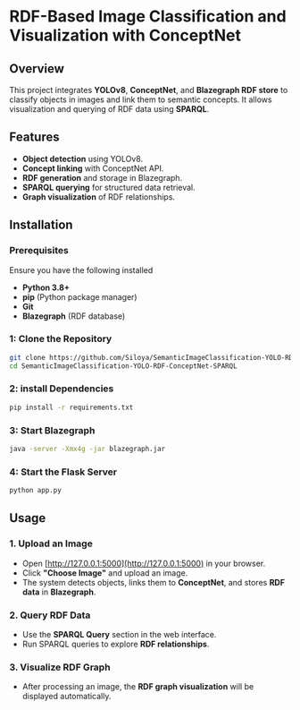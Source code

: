 # RDF-Based Image Classification and Visualization with ConceptNet

## Overview
This project integrates **YOLOv8**, **ConceptNet**, and **Blazegraph RDF store** to classify objects in images and link them to semantic concepts. It allows visualization and querying of RDF data using **SPARQL**.

## Features
- **Object detection** using YOLOv8.
- **Concept linking** with ConceptNet API.
- **RDF generation** and storage in Blazegraph.
- **SPARQL querying** for structured data retrieval.
- **Graph visualization** of RDF relationships.

## Installation

### Prerequisites
Ensure you have the following installed
- **Python 3.8+**
- **pip** (Python package manager)
- **Git**
- **Blazegraph** (RDF database)

### 1: Clone the Repository
```sh
git clone https://github.com/Siloya/SemanticImageClassification-YOLO-RDF-ConceptNet-SPARQL.git
cd SemanticImageClassification-YOLO-RDF-ConceptNet-SPARQL
```
### 2: install Dependencies
```sh
pip install -r requirements.txt
```
### 3: Start Blazegraph
```sh
java -server -Xmx4g -jar blazegraph.jar
```
### 4: Start the Flask Server
```sh
python app.py
```
## Usage

### 1. Upload an Image
- Open [http://127.0.0.1:5000](http://127.0.0.1:5000) in your browser.
- Click **"Choose Image"** and upload an image.
- The system detects objects, links them to **ConceptNet**, and stores **RDF data** in **Blazegraph**.

### 2. Query RDF Data
- Use the **SPARQL Query** section in the web interface.
- Run SPARQL queries to explore **RDF relationships**.

### 3. Visualize RDF Graph
- After processing an image, the **RDF graph visualization** will be displayed automatically.


